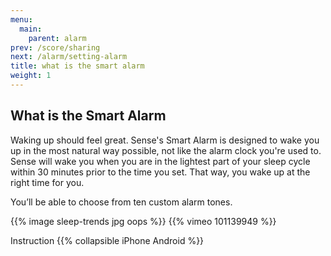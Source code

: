 ```yaml
---
menu:
  main:
    parent: alarm
prev: /score/sharing
next: /alarm/setting-alarm
title: what is the smart alarm
weight: 1
---
```


## What is the Smart Alarm


Waking up should feel great. Sense's Smart Alarm is designed to wake you up in the most natural way possible, not like the alarm clock you're used to. Sense will wake you when you are in the lightest part of your sleep cycle within 30 minutes prior to the time you set. That way, you wake up at the right time for you.

You’ll be able to choose from ten custom alarm tones.


{{% image sleep-trends jpg oops %}}
{{% vimeo 101139949 %}}

Instruction
{{% collapsible iPhone Android %}}